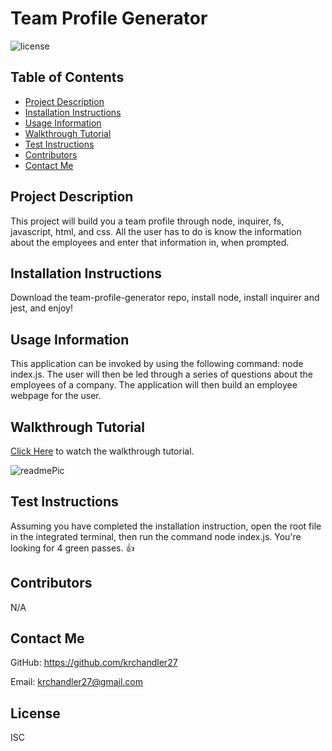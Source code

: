 # Team Profile Generator

![license](https://img.shields.io/badge/license-ISC-blue)

## Table of Contents
* [Project Description](#project-description)
* [Installation Instructions](#installation-instructions)
* [Usage Information](#usage-information)
* [Walkthrough Tutorial](#walkthrough-tutorial)
* [Test Instructions](#test-instructions)
* [Contributors](#contributors)
* [Contact Me](#contact-me)

## Project Description
This project will build you a team profile through node, inquirer, fs, javascript, html, and css. All the user has to do is know the information about the employees and enter that information in, when prompted.

## Installation Instructions
Download the team-profile-generator repo, install node, install inquirer and jest, and enjoy!

## Usage Information
This application can be invoked by using the following command: node index.js. The user will then be led through a series of questions about the employees of a company. The application will then build an employee webpage for the user.

## Walkthrough Tutorial
[Click Here](https://www.loom.com/share/a5aafacc297547bb9b9526522bb2d1bc)
 to watch the walkthrough tutorial.

![readmePic](https://user-images.githubusercontent.com/116527506/215660895-93b3f86d-43fc-4734-b20f-cbd380c63e7e.JPG)

## Test Instructions
Assuming you have completed the installation instruction, open the root file in the integrated terminal, then run the command node index.js. You're looking for 4 green passes. 👍

## Contributors
N/A

## Contact Me
GitHub: https://github.com/krchandler27

Email: krchandler27@gmail.com

## License
ISC